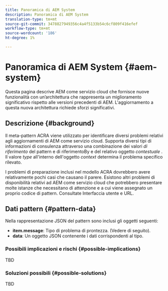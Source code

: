 ```yaml
---
title: Panoramica di AEM System
description: Panoramica di AEM System
translation-type: tm+mt
source-git-commit: 3478827949356c4a4f5133b54c6cf809f416efef
workflow-type: tm+mt
source-wordcount: '186'
ht-degree: 1%

---
```



# Panoramica di AEM System {#aem-system}

Questa pagina descrive AEM come servizio cloud che fornisce nuove funzionalità con un’architettura che rappresenta un miglioramento significativo rispetto alle versioni precedenti di AEM. L&#39;aggiornamento a questa nuova architettura richiede sforzi significativi.

## Descrizione {#background}

Il meta-pattern ACRA viene utilizzato per identificare diversi problemi relativi agli aggiornamenti di AEM come servizio cloud. Supporta diversi tipi di informazioni di consulenza attraverso una combinazione dei valori *di riferimento* del pattern e di riferimentoBy e del relativo oggetto *contestuale* . Il valore *type* all&#39;interno dell&#39;oggetto *context* determina il problema specifico rilevato.

I problemi di preparazione inclusi nel modello ACRA dovrebbero avere relativamente pochi casi che causano il parere. Esistono altri problemi di disponibilità relativi ad AEM come servizio cloud che potrebbero presentare molte istanze che necessitano di attenzione e a cui viene assegnato un proprio codice di pattern. Consultate Interfaccia utente e URL.

## Dati pattern {#pattern-data}

Nella rappresentazione JSON del pattern sono inclusi gli oggetti seguenti:

* **item.message**: Tipo di problema di prontezza. (Vedere di seguito).
* **data**: Un oggetto JSON contenente i dati corrispondenti al tipo.

### Possibili implicazioni e rischi {#possible-implications}

TBD

### Soluzioni possibili  {#possible-solutions}

TBD
